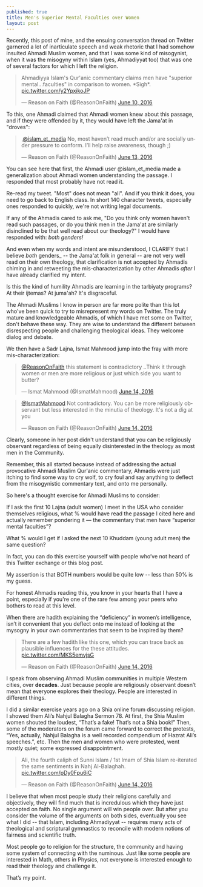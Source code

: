 ```yaml
---
published: true
title: Men's Superior Mental Faculties over Women
layout: post
---
```

Recently, this post of mine, and the ensuing conversation thread on Twitter  garnered a lot of inarticulate speech and weak rhetoric that I had somehow insulted Ahmadi Muslim women, and that I was some kind of misogynist, when it was the misogyny within Islam (yes, Ahmadiyyat too) that was one of several factors for which I left the religion.

<blockquote class="twitter-tweet" data-lang="en"><p lang="en" dir="ltr">Ahmadiyya Islam&#39;s Qur&#39;anic commentary claims men have &quot;superior mental...faculties&quot; in comparison to women. *Sigh*. <a href="https://t.co/y2YpxikoJP">pic.twitter.com/y2YpxikoJP</a></p>&mdash; Reason on Faith (@ReasonOnFaith) <a href="https://twitter.com/ReasonOnFaith/status/741367106843860992">June 10, 2016</a></blockquote>
<script async src="//platform.twitter.com/widgets.js" charset="utf-8"></script>

To this, one Ahmadi claimed that Ahmadi women knew about this passage, and if they were offended by it, they would have left the Jama'at in "droves":

<blockquote class="twitter-tweet" data-lang="en"><p lang="en" dir="ltr">.<a href="https://twitter.com/islam_et_media">@islam_et_media</a> No, most haven’t read much and/or are socially under pressure to conform. I’ll help raise awareness, though ;)</p>&mdash; Reason on Faith (@ReasonOnFaith) <a href="https://twitter.com/ReasonOnFaith/status/742468107520839680">June 13, 2016</a></blockquote>
<script async src="//platform.twitter.com/widgets.js" charset="utf-8"></script>

You can see here that first, the Ahmadi user @islam_et_media made a generalization about Ahmadi women understanding the passage. I responded that most probably have not read it. 

Re-read my tweet. "Most" does not mean "all". And if you think it does, you need to go back to English class. In short 140 character tweets, especially ones responded to quickly, we're not writing legal documents.

If any of the Ahmadis cared to ask me, "Do you think only women haven't read such passages, or do you think men in the Jama'at are similarly disinclined to be that well read about our theology?" I would have responded with: _both genders!_

And even when my words and intent are misunderstood, I CLARIFY that I believe _both_ genders_ -- the Jama'at folk in general -- are not very well read on their own theology, that clarification is not accepted by Ahmadis chiming in and retweeting the mis-characterization by other Ahmadis _after_ I have already clarified my intent.

Is this the kind of humility Ahmadis are learning in the tarbiyaty programs? At their ijtemas? At juma'ah? It's disgraceful.

The Ahmadi Muslims I know in person are far more polite than this lot who've been quick to try to misrepresent my words on Twitter. The truly mature and knowledgeable Ahmadis, of which I have met some on Twitter, don't behave these way. They are wise to understand the different between disrespecting people and challenging theological ideas. They welcome dialog and debate.

We then have a Sadr Lajna, Ismat Mahmood jump into the fray with more mis-characterization:

<blockquote class="twitter-tweet" data-lang="en"><p lang="en" dir="ltr"><a href="https://twitter.com/ReasonOnFaith">@ReasonOnFaith</a> this statement is contradictory ..Think it through women or men are more religious or just which side you want to butter?</p>&mdash; Ismat Mahmood (@IsmatMahmood) <a href="https://twitter.com/IsmatMahmood/status/742509420186243072">June 14, 2016</a></blockquote>
<script async src="//platform.twitter.com/widgets.js" charset="utf-8"></script>

<blockquote class="twitter-tweet" data-conversation="none" data-lang="en"><p lang="en" dir="ltr"><a href="https://twitter.com/IsmatMahmood">@IsmatMahmood</a> Not contradictory. You can be more religiously observant but less interested in the minutia of theology. It&#39;s not a dig at you</p>&mdash; Reason on Faith (@ReasonOnFaith) <a href="https://twitter.com/ReasonOnFaith/status/742526477099487232">June 14, 2016</a></blockquote>
<script async src="//platform.twitter.com/widgets.js" charset="utf-8"></script>

Clearly, someone in her post didn't understand that you can be religiously observant regardless of being equally disinterested in the theology as most men in the Community.

Remember, this all started because instead of addressing the actual provocative Ahmadi Muslim Qur'anic commentary, Ahmadis were just itching to find some way to cry wolf, to cry foul and say anything to deflect from the misogynistic commentary text, and onto me personally.

So here's a thought exercise for Ahmadi Muslims to consider:

If I ask the first 10 Lajna (adult women) I meet in the USA who consider themselves religious, what % would have read the passage I cited here and actually remember pondering it — the commentary that men have “superior mental faculties”? 

What % would I get if I asked the next 10 Khuddam (young adult men) the same question?

In fact, you can do this exercise yourself with people who’ve not heard of this Twitter exchange or this blog post.

My assertion is that BOTH numbers would be quite low -- less than 50% is my guess. 

For honest Ahmadis reading this, you know in your hearts that I have a point, especially if you're one of the rare few among your peers who bothers to read at this level.

When there are hadith explaining the “deficiency” in women’s intelligence, isn’t it convenient that you deflect onto me instead of looking at the mysogny in your own commentaries that seem to be inspired by them?

<blockquote class="twitter-tweet" data-conversation="none" data-lang="en"><p lang="en" dir="ltr">There are a few hadith like this one, which you can trace back as plausible influences for the these attitudes. <a href="https://t.co/MKS5emvjsG">pic.twitter.com/MKS5emvjsG</a></p>&mdash; Reason on Faith (@ReasonOnFaith) <a href="https://twitter.com/ReasonOnFaith/status/742668132012195842">June 14, 2016</a></blockquote>
<script async src="//platform.twitter.com/widgets.js" charset="utf-8"></script>

I speak from observing Ahmadi Muslim communities in multiple Western cities, over **decades**. Just because people are religiously observant doesn’t mean that everyone explores their theology. People are interested in different things.

I did a similar exercise years ago on a Shia online forum discussing religion. I showed them Ali’s Nahjul Balagha Sermon 78. At first, the Shia Muslim women shouted the loudest, “That’s a fake! That’s not a Shia book!” Then, some of the moderators on the forum came forward to correct the protests, “Yes, actually, Nahjul Balagha is a well recorded compendium of Hazrat Ali’s speeches.”, etc. Then the men and women who were protested, went mostly quiet; some expressed disappointment.

<blockquote class="twitter-tweet" data-conversation="none" data-lang="en"><p lang="en" dir="ltr">Ali, the fourth caliph of Sunni Islam / 1st Imam of Shia Islam re-iterated the same sentiments in Nahj Al-Balaghah. <a href="https://t.co/pDy0Fpu6iC">pic.twitter.com/pDy0Fpu6iC</a></p>&mdash; Reason on Faith (@ReasonOnFaith) <a href="https://twitter.com/ReasonOnFaith/status/742669744260648960">June 14, 2016</a></blockquote>
<script async src="//platform.twitter.com/widgets.js" charset="utf-8"></script>

I believe that when most people study their religions carefully and objectively, they will find much that is incredulous which they have just accepted on faith. No single argument will win people over. But after you consider the volume of the arguments on both sides, eventually you see what I did -- that Islam, including Ahmadiyyat -- requires many acts of theological and scriptural gymnastics to reconcile with modern notions of fairness and scientific truth.

Most people go to religion for the structure, the community and having some system of connecting with the numinous. Just like some people are interested in Math, others in Physics, not everyone is interested enough to read their theology and challenge it.

That’s my point.